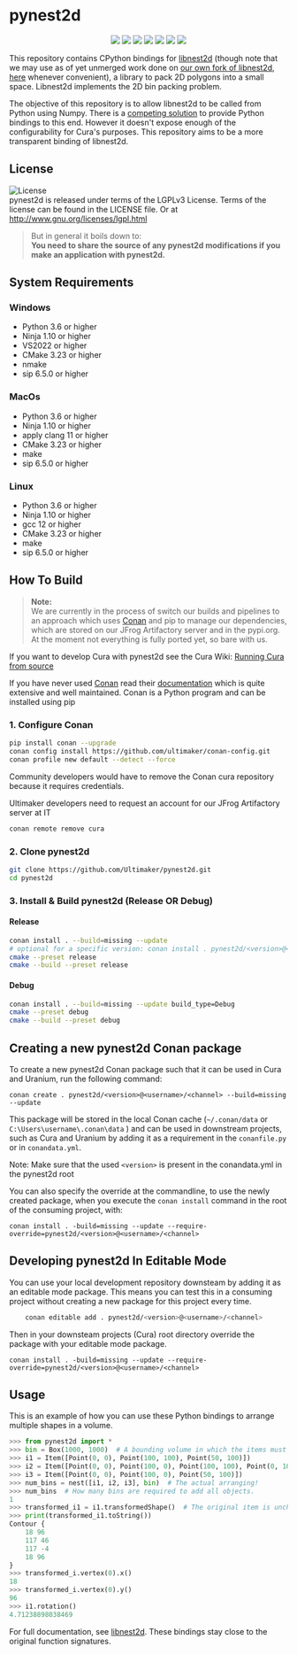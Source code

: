 # pynest2d

<p align="center">
    <a href="https://github.com/Ultimaker/pynest2d/actions/workflows/conan-package.yml" alt="Conan Package">
        <img src="https://github.com/Ultimaker/pynest2d/actions/workflows/conan-package.yml/badge.svg" /></a>
    <a href="https://github.com/Ultimaker/pynest2d/issues" alt="Open Issues">
        <img src="https://img.shields.io/github/issues/ultimaker/pynest2d" /></a>
    <a href="https://github.com/Ultimaker/pynest2d/issues?q=is%3Aissue+is%3Aclosed" alt="Closed Issues">
        <img src="https://img.shields.io/github/issues-closed/ultimaker/pynest2d?color=g" /></a>
    <a href="https://github.com/Ultimaker/pynest2d/pulls" alt="Pull Requests">
        <img src="https://img.shields.io/github/issues-pr/ultimaker/pynest2d" /></a>
    <a href="https://github.com/Ultimaker/pynest2d/graphs/contributors" alt="Contributors">
        <img src="https://img.shields.io/github/contributors/ultimaker/pynest2d" /></a>
    <a href="https://github.com/Ultimaker/pynest2d" alt="Repo Size">
        <img src="https://img.shields.io/github/repo-size/ultimaker/pynest2d?style=flat" /></a>
    <a href="https://github.com/Ultimaker/pynest2d/blob/master/LICENSE" alt="License">
        <img src="https://img.shields.io/github/license/ultimaker/pynest2d?style=flat" /></a>
</p>

This repository contains CPython bindings for [libnest2d](https://github.com/tamasmeszaros/libnest2d) (though note that we may use as of yet
unmerged work done on [our own fork of libnest2d, here](https://github.com/Ultimaker/libnest2d) whenever convenient), a library to pack 2D
polygons into a small space. Libnest2d implements the 2D bin packing problem.

The objective of this repository is to allow libnest2d to be called from Python using Numpy. There is
a [competing solution](https://github.com/markfink/nest2D) to provide Python bindings to this end. However it doesn't expose enough of the
configurability for Cura's purposes. This repository aims to be a more transparent binding of libnest2d.

## License

![License](https://img.shields.io/github/license/ultimaker/pynest2d?style=flat)  
pynest2d is released under terms of the LGPLv3 License. Terms of the license can be found in the LICENSE file. Or at
http://www.gnu.org/licenses/lgpl.html

> But in general it boils down to:  
> **You need to share the source of any pynest2d modifications if you make an application with pynest2d.**

## System Requirements

### Windows
- Python 3.6 or higher
- Ninja 1.10 or higher
- VS2022 or higher
- CMake 3.23 or higher
- nmake
- sip 6.5.0 or higher

### MacOs
- Python 3.6 or higher
- Ninja 1.10 or higher
- apply clang 11 or higher
- CMake 3.23 or higher
- make
- sip 6.5.0 or higher

### Linux
- Python 3.6 or higher
- Ninja 1.10 or higher
- gcc 12 or higher
- CMake 3.23 or higher
- make
- sip 6.5.0 or higher


## How To Build

> **Note:**  
> We are currently in the process of switch our builds and pipelines to an approach which uses [Conan](https://conan.io/)
> and pip to manage our dependencies, which are stored on our JFrog Artifactory server and in the pypi.org.
> At the moment not everything is fully ported yet, so bare with us.

If you want to develop Cura with pynest2d see the Cura Wiki: [Running Cura from source](https://github.com/Ultimaker/Cura/wiki/Running-Cura-from-Source)

If you have never used [Conan](https://conan.io/) read their [documentation](https://docs.conan.io/en/latest/index.html)
which is quite extensive and well maintained. Conan is a Python program and can be installed using pip

### 1. Configure Conan

```bash
pip install conan --upgrade
conan config install https://github.com/ultimaker/conan-config.git
conan profile new default --detect --force
```

Community developers would have to remove the Conan cura repository because it requires credentials. 

Ultimaker developers need to request an account for our JFrog Artifactory server at IT
```bash
conan remote remove cura
```

### 2. Clone pynest2d
```bash
git clone https://github.com/Ultimaker/pynest2d.git
cd pynest2d
```

### 3. Install & Build pynest2d (Release OR Debug)

#### Release
```bash
conan install . --build=missing --update
# optional for a specific version: conan install . pynest2d/<version>@<user>/<channel> --build=missing --update
cmake --preset release
cmake --build --preset release
```

#### Debug

```bash
conan install . --build=missing --update build_type=Debug
cmake --preset debug
cmake --build --preset debug
```

## Creating a new pynest2d Conan package

To create a new pynest2d Conan package such that it can be used in Cura and Uranium, run the following command:

```shell
conan create . pynest2d/<version>@<username>/<channel> --build=missing --update
```

This package will be stored in the local Conan cache (`~/.conan/data` or `C:\Users\username\.conan\data` ) and can be used in downstream
projects, such as Cura and Uranium by adding it as a requirement in the `conanfile.py` or in `conandata.yml`.

Note: Make sure that the used `<version>` is present in the conandata.yml in the pynest2d root

You can also specify the override at the commandline, to use the newly created package, when you execute the `conan install`
command in the root of the consuming project, with:


```shell
conan install . -build=missing --update --require-override=pynest2d/<version>@<username>/<channel>
```

## Developing pynest2d In Editable Mode

You can use your local development repository downsteam by adding it as an editable mode package.
This means you can test this in a consuming project without creating a new package for this project every time.

```bash
    conan editable add . pynest2d/<version>@<username>/<channel>
```

Then in your downsteam projects (Cura) root directory override the package with your editable mode package.  

```shell
conan install . -build=missing --update --require-override=pynest2d/<version>@<username>/<channel>
```

## Usage

This is an example of how you can use these Python bindings to arrange multiple shapes in a volume.

```python
>>> from pynest2d import *
>>> bin = Box(1000, 1000)  # A bounding volume in which the items must be arranged, a 1000x1000 square centered around 0.
>>> i1 = Item([Point(0, 0), Point(100, 100), Point(50, 100)])                # Long thin triangle.
>>> i2 = Item([Point(0, 0), Point(100, 0), Point(100, 100), Point(0, 100)])  # Square.
>>> i3 = Item([Point(0, 0), Point(100, 0), Point(50, 100)])                  # Equilateral triangle.
>>> num_bins = nest([i1, i2, i3], bin)  # The actual arranging!
>>> num_bins  # How many bins are required to add all objects.
1
>>> transformed_i1 = i1.transformedShape()  # The original item is unchanged, but the transformed shape is.
>>> print(transformed_i1.toString())
Contour {
    18 96
    117 46
    117 -4
    18 96
}
>>> transformed_i.vertex(0).x()
18
>>> transformed_i.vertex(0).y()
96
>>> i1.rotation()
4.71238898038469
```

For full documentation, see [libnest2d](https://github.com/tamasmeszaros/libnest2d). These bindings stay close to the original function
signatures.